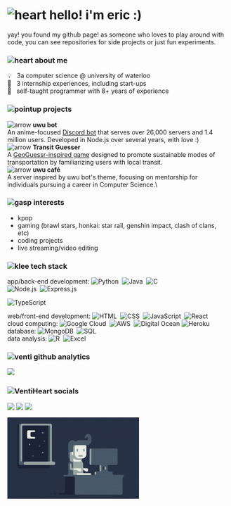 # <img src="https://cdn.discordapp.com/emojis/875552439556780083.png?size=240&quality=lossless" width="32px" height="32px" alt="heart"> hello! i'm eric :)

yay! you found my github page! as someone who loves to play around with code, you can see repositories for side projects or just fun experiments.


### <img src="https://cdn.discordapp.com/emojis/994711646985527397.png?size=128&quality=lossless" width="32px" height="32px" alt="heart"> about me

💡 &nbsp; 3a computer science @ university of waterloo\
📜 &nbsp; 3 internship experiences, including start-ups\
🌱 &nbsp; self-taught programmer with 8+ years of experience

### <img src="https://cdn.discordapp.com/emojis/1136126766684049589.webp?size=240&quality=lossless" width="32px" height="32px" alt="pointup"> projects
<img src="https://cdn.discordapp.com/emojis/849398611888570369.png?size=240&quality=lossless" width="16px" height="16px" alt="arrow"> **uwu bot**\
An anime-focused [Discord bot](https://top.gg/bot/520682706896683009) that serves over 26,000 servers and 1.4 million users. Developed in Node.js over several years, with love :)\
<img src="https://cdn.discordapp.com/emojis/849398611888570369.png?size=240&quality=lossless" width="16px" height="16px" alt="arrow"> **Transit Guesser**\
A [GeoGuessr-inspired game](https://transitguesser.me) designed to promote sustainable modes of transportation by familiarizing users with local transit.\
<img src="https://cdn.discordapp.com/emojis/849398611888570369.png?size=240&quality=lossless" width="16px" height="16px" alt="arrow"> **uwu café**\
A server inspired by uwu bot's theme, focusing on mentorship for individuals pursuing a career in Computer Science.\

### <img src="https://cdn.discordapp.com/emojis/1046905454581788692.png?size=240&quality=lossless" width="32px" height="32px" alt="gasp"> interests
- kpop
- gaming (brawl stars, honkai: star rail, genshin impact, clash of clans, etc)
- coding projects
- live streaming/video editing

### <img src="https://cdn.discordapp.com/emojis/911123538675650580.webp?size=240&quality=lossless" width="32px" height="32px" alt="klee"> tech stack

app/back-end development:
![Python](https://img.shields.io/badge/Python-3776AB?style=plastic&logo=python&logoColor=white)&nbsp;
![Java](https://img.shields.io/badge/Java-ED8B00?style=plastic&logo=openjdk&logoColor=white)&nbsp;
![C](https://img.shields.io/badge/C-00599C?style=plastic&logo=c&logoColor=white)&nbsp;\
![Node.js](https://img.shields.io/badge/Node.js-43853D?style=plastic&logo=node.js&logoColor=white)&nbsp;
![Express.js](https://img.shields.io/badge/Express.js-404D59?style=plastic)&nbsp;

![TypeScript](https://img.shields.io/badge/TypeScript-007ACC?style=plastic&logo=typescript&logoColor=white)&nbsp;


web/front-end development:
![HTML](https://img.shields.io/badge/HTML5-E34F26?style=plastic&logo=html5&logoColor=white)&nbsp;
![CSS](https://img.shields.io/badge/CSS3-1572B6?style=plastic&logo=css3&logoColor=white)&nbsp;
![JavaScript](https://img.shields.io/badge/JavaScript-F7DF1E?style=plastic&logo=javascript&logoColor=black)&nbsp;
![React](https://img.shields.io/badge/React-20232A?style=plastic&logo=react&logoColor=61DAFB)&nbsp;\
cloud computing:
![Google Cloud](https://img.shields.io/badge/Google_Cloud-4285F4?style=plastic&logo=google-cloud&logoColor=white)&nbsp;
![AWS](https://img.shields.io/badge/Amazon_AWS-232F3E?style=plastic&logo=amazon-aws&logoColor=white)&nbsp;
![Digital Ocean](https://img.shields.io/badge/Digital_Ocean-0080FF?style=plastic&logo=DigitalOcean&logoColor=white)
![Heroku](https://img.shields.io/badge/Heroku-430098?style=plastic&logo=heroku&logoColor=white)&nbsp;\
database:
![MongoDB](https://img.shields.io/badge/MongoDB-4EA94B?style=plastic&logo=mongodb&logoColor=white)&nbsp;
![SQL](https://img.shields.io/badge/PostgreSQL-316192?style=plastic&logo=postgresql&logoColor=white)&nbsp;\
data analysis:
![R](https://img.shields.io/badge/R-276DC3?style=plastic&logo=r&logoColor=white)&nbsp;
![Excel](https://img.shields.io/badge/Microsoft_Excel-217346?style=plastic&logo=microsoft-excel&logoColor=white)&nbsp;


### <img src="https://cdn.discordapp.com/emojis/852557017254985768.png?size=240&quality=lossless" width="32px" height="32px" alt="venti"> github analytics 

<p align="left">
<a href="https://github.com/erickang21">
<img height="180em" src="https://github-readme-stats-eight-theta.vercel.app/api?username=erickang21&show_icons=true&theme=algolia&include_all_commits=true&count_private=true"/>
</a>
</p>

### <a><img src="https://cdn.discordapp.com/emojis/842204546523463700.png?size=128" width="32px" height="32px" alt="VentiHeart"></a> socials

<p align="left">
<a href="https://www.linkedin.com/in/eric-kang-7052bb121/"><img src="https://img.shields.io/badge/LinkedIn-0077B5?style=plastic&logo=linkedin&logoColor=white"/></a>
<a href="https://erickang.tk/"><img src="https://img.shields.io/badge/website-000000?style=plastic&logo=About.me&logoColor=white"/></a>
<a href="mailto:eric.kang@uwaterloo.ca"><img src="https://img.shields.io/badge/Microsoft_Outlook-0078D4?style=plastic&logo=microsoft-outlook&logoColor=white"/></a>
</p>


<img alt="Night Coding" src="https://raw.githubusercontent.com/AVS1508/AVS1508/master/assets/Night-Coding.gif" align="left"/>
